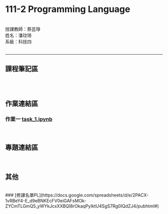 # 111-2 Programming Language #
<br />
授課教師：蔡芸琤<br />
姓名：潘玟琦<br />
系級：科技四<br />
<br />

***
## 課程筆記區 ##
<br />

<br />

## 作業連結區 ##
### 作業一 [task_1.ipynb](https://github.com/Hazel0301/PL/blob/main/task_1.ipynb)

<br />

## 專題連結區 ##
<br />

## 其他 ##
<br />
### [修課名單PL](https://docs.google.com/spreadsheets/d/e/2PACX-1vRBeY4-E_d9eBNKEcFV0eiGAFsMOk-ZYCmTLGmQ5_yWYkJcxXXBQI8rOkaqPyIktU4SgS7Rg0IQdZJ4/pubhtml#)
